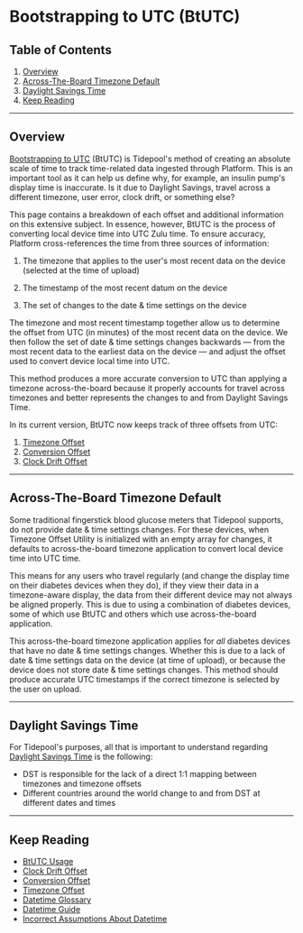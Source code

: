 # Bootstrapping to UTC (BtUTC) <!-- omit in toc -->

## Table of Contents <!-- omit in toc -->

1. [Overview](#overview)
2. [Across-The-Board Timezone Default](#across-the-board-timezone-default)
3. [Daylight Savings Time](#daylight-savings-time)
4. [Keep Reading](#keep-reading)

---

## Overview

[Bootstrapping to UTC](https://github.com/tidepool-org/uploader/blob/develop/lib/TimezoneOffsetUtil.js) (BtUTC) is Tidepool's method of creating an absolute scale of time to track time-related data ingested through Platform. This is an important tool as it can help us define why, for example, an insulin pump's display time is inaccurate. Is it due to Daylight Savings, travel across a different timezone, user error, clock drift, or something else?

This page contains a breakdown of each offset and additional information on this extensive subject. In essence, however, BtUTC is the process of converting local device time into UTC Zulu time. To ensure accuracy,  Platform cross-references the time from three sources of information:

1. The timezone that applies to the user's most recent data on the device (selected at the time of upload)

2. The timestamp of the most recent datum on the device

3. The set of changes to the date & time settings on the device

The timezone and most recent timestamp together allow us to determine the offset from UTC (in minutes) of the most recent data on the device. We then follow the set of date & time settings changes backwards — from the most recent data to the earliest data on the device — and adjust the offset used to convert device local time into UTC.

This method produces a more accurate conversion to UTC than applying a timezone across-the-board because it properly accounts for travel across timezones and better represents the changes to and from Daylight Savings Time.

In its current version, BtUTC now keeps track of three offsets from UTC:

1. [Timezone Offset](./btutc/timezone.md)
2. [Conversion Offset](./btutc/conversion.md)
3. [Clock Drift Offset](./btutc/clock-drift.md)

---

## Across-The-Board Timezone Default

Some traditional fingerstick blood glucose meters that Tidepool supports, do not provide date & time settings changes. For these devices, when Timezone Offset Utility is initialized with an empty array for changes, it defaults to across-the-board timezone application to convert local device time into UTC time.

This means for any users who travel regularly (and change the display time on their diabetes devices when they do), if they view their data in a timezone-aware display, the data from their different device may not always be aligned properly. This is due to using a combination of diabetes devices, some of which use BtUTC and others which use across-the-board application.

This across-the-board timezone application applies for *all* diabetes devices that have no date & time settings changes. Whether this is due to a lack of date & time settings data on the device (at time of upload), or because the device does not store date & time settings changes. This method should produce accurate UTC timestamps if the correct timezone is selected by the user on upload.

---

## Daylight Savings Time

For Tidepool's purposes, all that is important to understand regarding [Daylight Savings Time](./glossary.md#dst) is the following:

* DST is responsible for the lack of a direct 1:1 mapping between timezones and timezone offsets
* Different countries around the world change to and from DST at different dates and times

---

## Keep Reading

* [BtUTC Usage](./btutc/usage.md)
* [Clock Drift Offset](./btutc/clock-drift.md)
* [Conversion Offset](./btutc/conversion.md)
* [Timezone Offset](./btutc/timezone.md)
* [Datetime Glossary](./glossary.md)
* [Datetime Guide](../datetime.md)
* [Incorrect Assumptions About Datetime](./assumptions.md)
